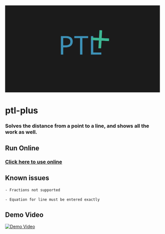 ![Banner](https://raw.githubusercontent.com/jvadair/ptl-plus/4935230cb74bbe1774fbf2742bdf789aa516a5d2/ptl%2B_banner.svg)
# ptl-plus
### Solves the distance from a point to a line, and shows all the work as well.

## Run Online
### [Click here to use online](https://jvadair.github.io/ptl-plus)

## Known issues
`- Fractions not supported`

`- Equation for line must be entered exactly`

## Demo Video
[![Demo Video](https://img.youtube.com/vi/oPSdrFrgr4s/0.jpg)](https://www.youtube.com/watch?v=oPSdrFrgr4s)
